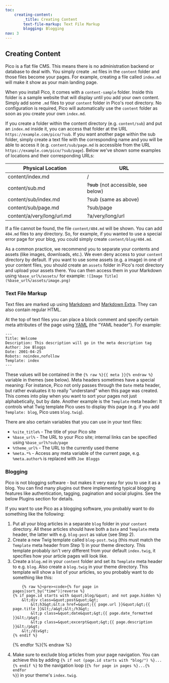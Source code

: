```yaml
---
toc:
    creating-content:
        _title: Creating Content
        text-file-markup: Text File Markup
        blogging: Blogging
nav: 3
---
```


## Creating Content

Pico is a flat file CMS. This means there is no administration backend or database to deal with. You simply create `.md` files in the `content` folder and those files become your pages. For example, creating a file called `index.md` will make it show as your main landing page.

When you install Pico, it comes with a `content-sample` folder. Inside this folder is a sample website that will display until you add your own content. Simply add some `.md` files to your `content` folder in Pico's root directory. No configuration is required, Pico will automatically use the `content` folder as soon as you create your own `index.md`.

If you create a folder within the content directory (e.g. `content/sub`) and put an `index.md` inside it, you can access that folder at the URL `https://example.com/pico/?sub`. If you want another page within the sub folder, simply create a text file with the corresponding name and you will be able to access it (e.g. `content/sub/page.md` is accessible from the URL `https://example.com/pico/?sub/page`). Below we've shown some examples of locations and their corresponding URLs:

<table style="width: 100%; max-width: 40em;">
    <thead>
        <tr>
            <th style="width: 50%;">Physical Location</th>
            <th style="width: 50%;">URL</th>
        </tr>
    </thead>
    <tbody>
        <tr>
            <td>content/index.md</td>
            <td>/</td>
        </tr>
        <tr>
            <td>content/sub.md</td>
            <td><del>?sub</del> (not accessible, see below)</td>
        </tr>
        <tr>
            <td>content/sub/index.md</td>
            <td>?sub (same as above)</td>
        </tr>
        <tr>
            <td>content/sub/page.md</td>
            <td>?sub/page</td>
        </tr>
        <tr>
            <td>content/a/very/long/url.md</td>
            <td>?a/very/long/url</td>
        </tr>
    </tbody>
</table>

If a file cannot be found, the file `content/404.md` will be shown. You can add `404.md` files to any directory. So, for example, if you wanted to use a special error page for your blog, you could simply create `content/blog/404.md`.

As a common practice, we recommend you to separate your contents and assets (like images, downloads, etc.). We even deny access to your `content` directory by default. If you want to use some assets (e.g. a image) in one of your content files, you should create an `assets` folder in Pico's root directory and upload your assets there. You can then access them in your Markdown using `%base_url%/assets/` for example: `![Image Title](%base_url%/assets/image.png)`

### Text File Markup

Text files are marked up using [Markdown][] and [Markdown Extra][MarkdownExtra]. They can also contain regular HTML.

At the top of text files you can place a block comment and specify certain meta attributes of the page using [YAML][] (the "YAML header"). For example:

<pre><code>---
Title: Welcome
Description: This description will go in the meta description tag
Author: Joe Bloggs
Date: 2001-04-25
Robots: noindex,nofollow
Template: index
---</code></pre>

These values will be contained in the `{% raw %}{{ meta }}{% endraw %}` variable in themes (see below). Meta headers sometimes have a special meaning: For instance, Pico not only passes through the `Date` meta header, but rather evaluates it to really "understand" when this page was created. This comes into play when you want to sort your pages not just alphabetically, but by date. Another example is the `Template` meta header: It controls what Twig template Pico uses to display this page (e.g. if you add `Template: blog`, Pico uses `blog.twig`).

There are also certain variables that you can use in your text files:

* `%site_title%` - The title of your Pico site
* `%base_url%` - The URL to your Pico site; internal links can be specified using `%base_url%?sub/page`
* `%theme_url%` - The URL to the currently used theme
* `%meta.*%` - Access any meta variable of the current page, e.g. `%meta.author%` is replaced with `Joe Bloggs`

### Blogging

Pico is not blogging software - but makes it very easy for you to use it as a blog. You can find many plugins out there implementing typical blogging features like authentication, tagging, pagination and social plugins. See the below Plugins section for details.

If you want to use Pico as a blogging software, you probably want to do something like the following:

<ol>
    <li>
        Put all your blog articles in a separate <code>blog</code> folder in your <code>content</code> directory. All these articles should have both a <code>Date</code> and <code>Template</code> meta header, the latter with e.g. <code>blog-post</code> as value (see Step 2).
    </li>
    <li>
        Create a new Twig template called <code>blog-post.twig</code> (this must match the <code>Template</code> meta header from Step 1) in your theme directory. This template probably isn't very different from your default <code>index.twig</code>, it specifies how your article pages will look like.
    </li>
    <li>
        Create a <code>blog.md</code> in your <code>content</code> folder and set its <code>Template</code> meta header to e.g. <code>blog</code>. Also create a <code>blog.twig</code> in your theme directory. This template will show a list of your articles, so you probably want to do something like this:

        {% raw %}<pre><code>{% for page in pages|sort_by("time")|reverse %}
    {% if page.id starts with &quot;blog/&quot; and not page.hidden %}
        &lt;div class=&quot;post&quot;&gt;
            &lt;h3&gt;&lt;a href=&quot;{{ page.url }}&quot;&gt;{{ page.title }}&lt;/a&gt;&lt;/h3&gt;
            &lt;p class=&quot;date&quot;&gt;{{ page.date_formatted }}&lt;/p&gt;
            &lt;p class=&quot;excerpt&quot;&gt;{{ page.description }}&lt;/p&gt;
        &lt;/div&gt;
    {% endif %}
{% endfor %}</code></pre>{% endraw %}
    </li>
    <li>
        Make sure to exclude blog articles from your page navigation. You can achieve this by adding <code>{&#37; if not (page.id starts with "blog/") &#37;}...{&#37; endif &#37;}</code> to the navigation loop (<code>{&#37; for page in pages &#37;}...{&#37; endfor &#37;}</code>) in your theme's <code>index.twig</code>.
    </li>
</ol>

[Markdown]: https://daringfireball.net/projects/markdown/syntax
[MarkdownExtra]: https://michelf.ca/projects/php-markdown/extra/
[YAML]: https://en.wikipedia.org/wiki/YAML
